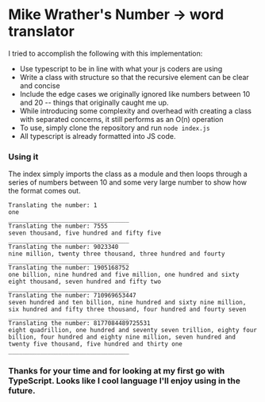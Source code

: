 # Mike Wrather's Number -> word translator

I tried to accomplish the following with this implementation:

 * Use typescript to be in line with what your js coders are using
 * Write a class with structure so that the recursive element can be clear and concise
 * Include the edge cases we originally ignored like numbers between 10 and 20 -- things that originally caught me up.
 * While introducing some complexity and overhead with creating a class with separated concerns, it still performs as an O(n) operation
 * To use, simply clone the repository and run ```node index.js```
 * All typescript is already formatted into JS code.


### Using it

The index simply imports the class as a module and then loops through a series of numbers between 10 and some very large number to show how the format comes out.

```shell
Translating the number: 1
one
__________________________________
Translating the number: 7555
seven thousand, five hundred and fifty five
__________________________________
Translating the number: 9023340
nine million, twenty three thousand, three hundred and fourty
__________________________________
Translating the number: 1905168752
one billion, nine hundred and five million, one hundred and sixty eight thousand, seven hundred and fifty two
__________________________________
Translating the number: 710969653447
seven hundred and ten billion, nine hundred and sixty nine million, six hundred and fifty three thousand, four hundred and fourty seven
__________________________________
Translating the number: 8177084489725531
eight quadrillion, one hundred and seventy seven trillion, eighty four billion, four hundred and eighty nine million, seven hundred and twenty five thousand, five hundred and thirty one
__________________________________
```

### Thanks for your time and for looking at my first go with TypeScript.  Looks like I cool language I'll enjoy using in the future.
